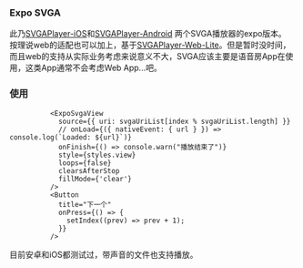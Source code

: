 ### Expo SVGA
此乃[SVGAPlayer-iOS](https://github.com/svga/SVGAPlayer-iOS)和[SVGAPlayer-Android](https://github.com/svga/SVGAPlayer-Android) 两个SVGA播放器的expo版本。
按理说web的适配也可以加上，基于[SVGAPlayer-Web-Lite](https://github.com/svga/SVGAPlayer-Web-Lite)。但是暂时没时间，而且web的支持从实际业务考虑来说意义不大，SVGA应该主要是语音房App在使用，这类App通常不会考虑Web App...吧。

### 使用
```tsx
          <ExpoSvgaView
            source={{ uri: svgaUriList[index % svgaUriList.length] }}
            // onLoad={({ nativeEvent: { url } }) => console.log(`Loaded: ${url}`)}
            onFinish={() => console.warn("播放结束了")}
            style={styles.view}
            loops={false}
            clearsAfterStop
            fillMode={'clear'}
          />
          <Button
            title="下一个"
            onPress={() => {
              setIndex((prev) => prev + 1);
            }}
          />
```

目前安卓和iOS都测试过，带声音的文件也支持播放。
